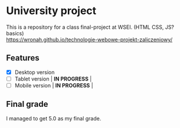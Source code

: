 # University project
This is a repository for a class final-project at WSEI. (HTML CSS, JS? basics)    
<a>https://wronah.github.io/technologie-webowe-projekt-zaliczeniowy/</a> 

## Features
- [x] Desktop version
- [ ] Tablet version | __IN PROGRESS__ |
- [ ] Mobile version | __IN PROGRESS__ |

## Final grade
I managed to get 5.0 as my final grade.
